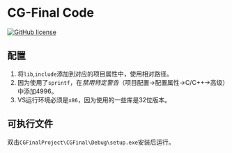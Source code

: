 # CG-Final Code

[![GitHub license](https://img.shields.io/badge/license-MIT-blue.svg)](https://github.com/sysu-cg16/Code/blob/master/LICENSE )

## 配置

1. 将`lib`,`include`添加到对应的项目属性中，使用相对路径。
2. 因为使用了`sprintf`，在*禁用特定警告*（项目配置->配置属性->C/C++->高级）中添加4996。
3. VS运行环境必须是`x86`，因为使用的一些库是32位版本。

## 可执行文件

双击`CGFinalProject\CGFinal\Debug\setup.exe`安装后运行。